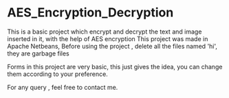 # AES_Encryption_Decryption

This is a basic project which encrypt and decrypt the text and image inserted in it, with the help of AES encryption
This project was made in Apache Netbeans,
Before using the project , delete all the files named 'hi', they are garbage files

Forms in this project are very basic, this just gives the idea, you can change them according to your preference.

For any query , feel free to contact me.

